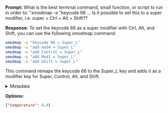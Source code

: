 **Prompt:**
What is the best terminal command, small function, or script to run in order to: "xmodmap -e "keycode 66 ... Is it possible to set this to a super modifier, i.e. super + Ctrl + Alt + Shift??


**Response:**
To set the keycode 66 as a super modifier with Ctrl, Alt, and Shift, you can use the following xmodmap command:

```bash
xmodmap -e "keycode 66 = Super_L"
xmodmap -e "add mod4 = Super_L"
xmodmap -e "add Control = Super_L"
xmodmap -e "add Mod1 = Super_L"
xmodmap -e "add Shift = Super_L"
```

This command remaps the keycode 66 to the Super_L key and adds it as a modifier key for Super, Control, Alt, and Shift.

<details><summary>Metadata</summary>

- Duration: 5046 ms
- Datetime: 2023-09-10T11:43:39.776404
- Model: gpt-3.5-turbo-0613

</details>

**Options:**
```json
{"temperature": 0.0}
```

